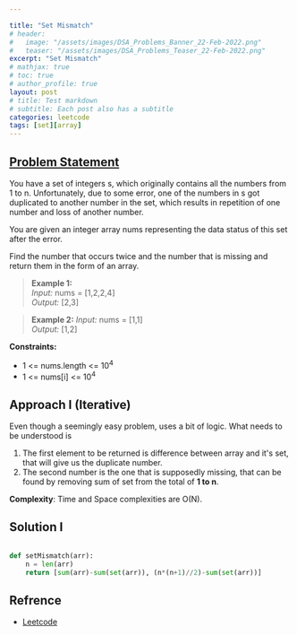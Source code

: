 ```yaml
---

title: "Set Mismatch"
# header:
#   image: "/assets/images/DSA_Problems_Banner_22-Feb-2022.png"
#   teaser: "/assets/images/DSA_Problems_Teaser_22-Feb-2022.png"
excerpt: "Set Mismatch"
# mathjax: true
# toc: true
# author_profile: true
layout: post
# title: Test markdown
# subtitle: Each post also has a subtitle
categories: leetcode
tags: [set][array]
---
```


## [Problem Statement](https://leetcode.com/problems/set-mismatch/)

You have a set of integers s, which originally contains all the numbers from 1 to n. Unfortunately, due to some error, one of the numbers in s got duplicated to another number in the set, which results in repetition of one number and loss of another number.

You are given an integer array nums representing the data status of this set after the error.

Find the number that occurs twice and the number that is missing and return them in the form of an array.

> **Example 1:** <br />
*Input:* nums = [1,2,2,4]<br />
*Output:* [2,3]<br />

> **Example 2:**
*Input:* nums = [1,1]<br />
*Output:* [1,2]<br />

**Constraints:**
* 1 <= nums.length <= 10<sup>4<sup/>
* 1 <= nums[i] <= 10<sup>4<sup/>


## Approach I (Iterative)

Even though a seemingly easy problem, uses a bit of logic. What needs to be understood is 
1. The first element to be returned is difference between array and it's set, that will give us the duplicate number.
2. The second number is the one that is supposedly missing, that can be found by removing sum of set from the total of **1 to n**.

**Complexity**: Time and Space complexities are O(N).


## Solution I
```python

def setMismatch(arr):
    n = len(arr)
    return [sum(arr)-sum(set(arr)), (n*(n+1)//2)-sum(set(arr))]

```


## Refrence
* [Leetcode](https://leetcode.com/problems/set-mismatch/discuss/105558/Oneliner-Python)